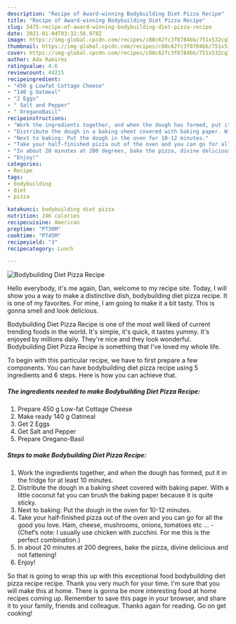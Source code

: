 ```yaml
---
description: "Recipe of Award-winning Bodybuilding Diet Pizza Recipe"
title: "Recipe of Award-winning Bodybuilding Diet Pizza Recipe"
slug: 5475-recipe-of-award-winning-bodybuilding-diet-pizza-recipe
date: 2021-01-04T03:32:56.978Z
image: https://img-global.cpcdn.com/recipes/c88c62fc3f0784bb/751x532cq70/bodybuilding-diet-pizza-recipe-recipe-main-photo.jpg
thumbnail: https://img-global.cpcdn.com/recipes/c88c62fc3f0784bb/751x532cq70/bodybuilding-diet-pizza-recipe-recipe-main-photo.jpg
cover: https://img-global.cpcdn.com/recipes/c88c62fc3f0784bb/751x532cq70/bodybuilding-diet-pizza-recipe-recipe-main-photo.jpg
author: Ada Ramirez
ratingvalue: 4.6
reviewcount: 44215
recipeingredient:
- "450 g Lowfat Cottage Cheese"
- "140 g Oatmeal"
- "2 Eggs"
- " Salt and Pepper"
- " OreganoBasil"
recipeinstructions:
- "Work the ingredients together, and when the dough has formed, put it in the fridge for at least 10 minutes."
- "Distribute the dough in a baking sheet covered with baking paper. With a little coconut fat you can brush the baking paper because it is quite sticky."
- "Next to baking: Put the dough in the oven for 10-12 minutes."
- "Take your half-finished pizza out of the oven and you can go for all the good you love. Ham, cheese, mushrooms, onions, tomatoes etc … (Chef’s note: I usually use chicken with zucchini. For me this is the perfect combination.)"
- "In about 20 minutes at 200 degrees, bake the pizza, divine delicious and not fattening!"
- "Enjoy!"
categories:
- Recipe
tags:
- bodybuilding
- diet
- pizza

katakunci: bodybuilding diet pizza 
nutrition: 246 calories
recipecuisine: American
preptime: "PT30M"
cooktime: "PT45M"
recipeyield: "3"
recipecategory: Lunch

---
```



![Bodybuilding Diet Pizza Recipe](https://img-global.cpcdn.com/recipes/c88c62fc3f0784bb/751x532cq70/bodybuilding-diet-pizza-recipe-recipe-main-photo.jpg)

Hello everybody, it's me again, Dan, welcome to my recipe site. Today, I will show you a way to make a distinctive dish, bodybuilding diet pizza recipe. It is one of my favorites. For mine, I am going to make it a bit tasty. This is gonna smell and look delicious.

Bodybuilding Diet Pizza Recipe is one of the most well liked of current trending foods in the world. It's simple, it's quick, it tastes yummy. It's enjoyed by millions daily. They're nice and they look wonderful. Bodybuilding Diet Pizza Recipe is something that I've loved my whole life.




To begin with this particular recipe, we have to first prepare a few components. You can have bodybuilding diet pizza recipe using 5 ingredients and 6 steps. Here is how you can achieve that.

<!--inarticleads1-->

##### The ingredients needed to make Bodybuilding Diet Pizza Recipe:

1. Prepare 450 g Low-fat Cottage Cheese
1. Make ready 140 g Oatmeal
1. Get 2 Eggs
1. Get  Salt and Pepper
1. Prepare  Oregano-Basil




<!--inarticleads2-->

##### Steps to make Bodybuilding Diet Pizza Recipe:

1. Work the ingredients together, and when the dough has formed, put it in the fridge for at least 10 minutes.
1. Distribute the dough in a baking sheet covered with baking paper. With a little coconut fat you can brush the baking paper because it is quite sticky.
1. Next to baking: Put the dough in the oven for 10-12 minutes.
1. Take your half-finished pizza out of the oven and you can go for all the good you love. Ham, cheese, mushrooms, onions, tomatoes etc … - (Chef’s note: I usually use chicken with zucchini. For me this is the perfect combination.)
1. In about 20 minutes at 200 degrees, bake the pizza, divine delicious and not fattening!
1. Enjoy!




So that is going to wrap this up with this exceptional food bodybuilding diet pizza recipe recipe. Thank you very much for your time. I'm sure that you will make this at home. There is gonna be more interesting food at home recipes coming up. Remember to save this page in your browser, and share it to your family, friends and colleague. Thanks again for reading. Go on get cooking!
